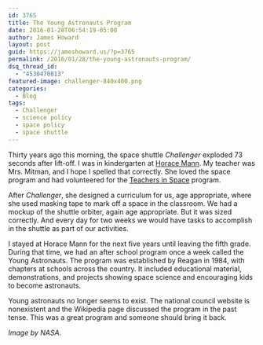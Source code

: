 ```yaml
---
id: 3765
title: The Young Astronauts Program
date: 2016-01-28T06:54:19-05:00
author: James Howard
layout: post
guid: https://jameshoward.us/?p=3765
permalink: /2016/01/28/the-young-astronauts-program/
dsq_thread_id:
  - "4530470813"
featured-image: challenger-840x400.png
categories:
  - Blog
tags:
  - Challenger
  - science policy
  - space policy
  - space shuttle
---
```

Thirty years ago this morning, the space shuttle _Challenger_ exploded 73 seconds after lift-off.  I was in kindergarten at [Horace Mann](http://www.spr.k12.oh.us/Mann.cfm).  My teacher was Mrs. Mitman, and I hope I spelled that correctly.  She loved the space program and had volunteered for the [Teachers in Space](http://teachers-in-space.com/) program.  

After _Challenger_, she designed a curriculum for us, age appropriate, where she used masking tape to mark off a space in the classroom.  We had a mockup of the shuttle orbiter, again age appropriate.  But it was sized correctly.  And every day for two weeks we would have tasks to accomplish in the shuttle as part of our activities.

I stayed at Horace Mann for the next five years until leaving the fifth grade.  During that time, we had an after school program once a week called the Young Astronauts.  The program was established by Reagan in 1984, with chapters at schools across the country.  It included educational material, demonstrations, and projects showing space science and encouraging kids to become astronauts.

Young astronauts no longer seems to exist.  The national council website is nonexistent and the Wikipedia page discussed the program in the past tense.  This was a great program and someone should bring it back.

_Image by NASA._
